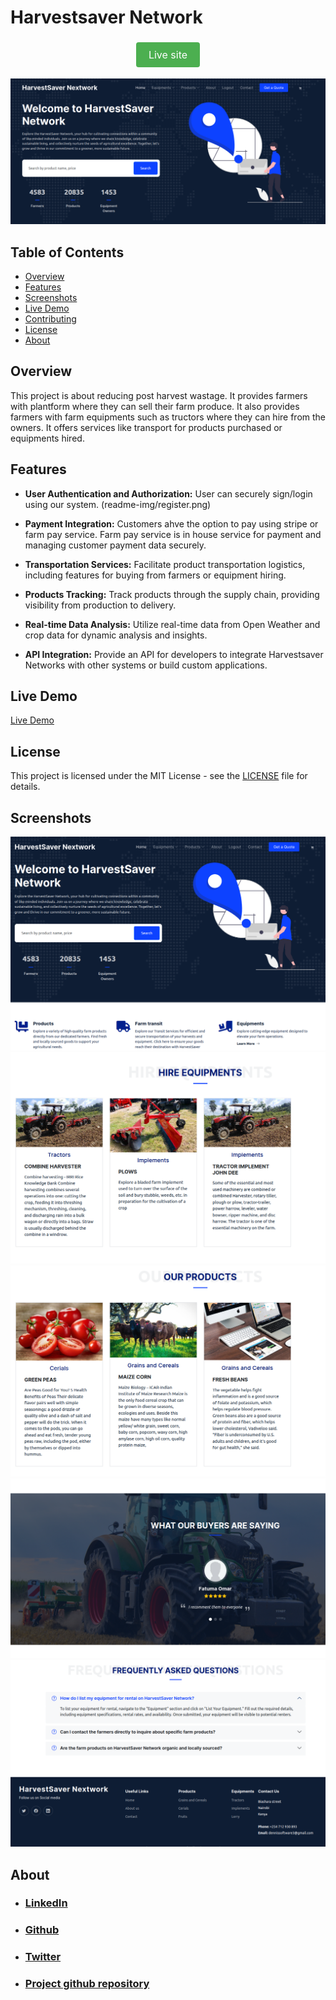 # Harvestsaver Network

<div align="center">
  <a href="https://www.pysoftware.com" style="background-color:#4CAF50;color:white;padding:10px 20px;text-align:center;text-decoration:none;display:inline-block;font-size:16px;margin:4px 2px;cursor:pointer;border-radius:4px;">Live site</a>
</div>

![landin](readme-img/landing_img.png)

## Table of Contents
- [Overview](#overview)
- [Features](#features)
- [Screenshots](#screenshots)
- [Live Demo](#live-demo)
- [Contributing](#contributing)
- [License](#license)
- [About](#about)

## Overview
This project is about reducing post harvest wastage. It provides
farmers with plantform where they can sell their farm produce.
It also provides farmers with farm equipments such as tructors
where they can hire from the owners. It offers services like
transport for products purchased or equipments hired.

## Features
- **User Authentication and Authorization:**
User can securely sign/login using our system.
(readme-img/register.png)

- **Payment Integration:**
Customers ahve the option to pay using stripe or farm pay service.
Farm pay service is in house service for payment and managing customer
payment data securely.

- **Transportation Services:**
Facilitate product transportation logistics, including features for
buying from farmers or equipment hiring.

- **Products Tracking:**
Track products through the supply chain, providing visibility from
production to delivery.

- **Real-time Data Analysis:**
Utilize real-time data from Open Weather and crop data for dynamic
analysis and insights.

- **API Integration:**
Provide an API for developers to integrate Harvestsaver Networks
with other systems or build custom applications.


## Live Demo
[Live Demo](https://www.pysoftware.com)

## License
This project is licensed under the MIT License - see the [LICENSE](LICENSE) file for details.


## Screenshots
![Our services](readme-img/hero.png)
![Equipments](readme-img/equipments.png)
![Products](readme-img/products.png)
![Testmonials](readme-img/testmonial.png)
![FREQUENTLY ASKED QUESTIONS](readme-img/footer.png)


## About
 - ### [LinkedIn](https://www.linkedin.com/in/dennis-musembi-83a18bb7/)
 - ### [Github](https://github.com/Dennismwendwa)
 - ### [Twitter](https://twitter.com/Dennismusembi1)
 - ### [Project github repository](https://github.com/Dennismwendwa/harvestsaver)


